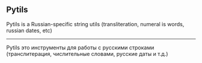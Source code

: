 Pytils
------

Pytils is a Russian-specific string utils
(transliteration, numeral is words, russian dates, etc)

-----

Pytils это инструменты для работы 
с русскими строками (транслитерация, числительные словами, русские даты и т.д.)
